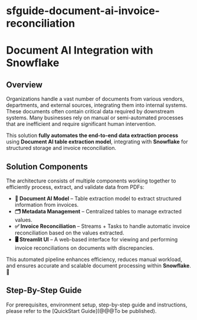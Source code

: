 # sfguide-document-ai-invoice-reconciliation

# Document AI Integration with Snowflake  

## Overview  

Organizations handle a vast number of documents from various vendors, departments, and external sources, integrating them into internal systems. These documents often contain critical data required by downstream systems. Many businesses rely on manual or semi-automated processes that are inefficient and require significant human intervention.  

This solution **fully automates the end-to-end data extraction process** using **Document AI table extraction model**, integrating with **Snowflake** for structured storage and invoice reconciliation.  

## Solution Components  

The architecture consists of multiple components working together to efficiently process, extract, and validate data from PDFs:  

- **📄 Document AI Model** – Table extraction model to extract structured information from invoices.  
- **🗂 Metadata Management** – Centralized tables to manage extracted values.  
- **✅ Invoice Reconciliation** – Streams + Tasks to handle automatic invoice reconciliation based on the values extracted.  
- **🖥 Streamlit UI** – A web-based interface for viewing and performing invoice reconciliations on documents with discrepancies.  

This automated pipeline enhances efficiency, reduces manual workload, and ensures accurate and scalable document processing within **Snowflake**. 🚀  

## Step-By-Step Guide

For prerequisites, environment setup, step-by-step guide and instructions, please refer to the [QuickStart Guide](@@@To be published).
